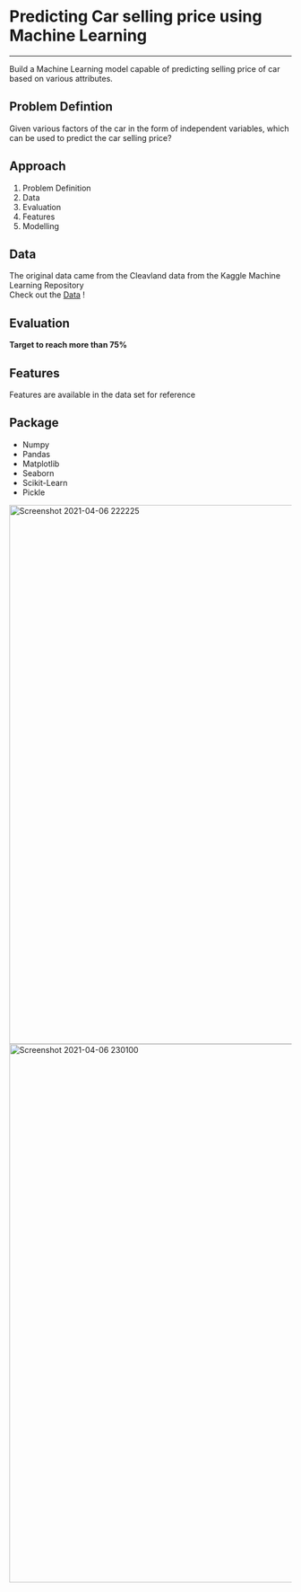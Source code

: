 # Predicting Car selling price using Machine Learning
<hr>

Build a Machine Learning model capable of predicting selling price of car based on various attributes.

## Problem Defintion
Given various factors of the car in the form of independent variables, which can be used to predict the car selling price?

## Approach
1. Problem Definition
2. Data
3. Evaluation
4. Features
5. Modelling

## Data
The original data came from the Cleavland data from the Kaggle Machine Learning Repository<br>
Check out the <a href="https://www.kaggle.com/nehalbirla/vehicle-dataset-from-cardekho">Data</a> !

## Evaluation

**Target to reach more than 75%**

## Features
Features are available in the data set for reference

## Package
* Numpy
* Pandas
* Matplotlib
* Seaborn
* Scikit-Learn
* Pickle

<img width="960" alt="Screenshot 2021-04-06 222225" src="https://user-images.githubusercontent.com/81919208/113753414-b15d4600-972b-11eb-946d-86e9c8b57e8c.png">
<img width="959" alt="Screenshot 2021-04-06 230100" src="https://user-images.githubusercontent.com/81919208/113753687-01d4a380-972c-11eb-8a9e-25e2413f7020.png">


